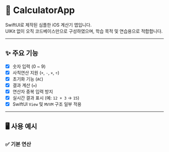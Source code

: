 # 🧮 CalculatorApp

SwiftUI로 제작된 심플한 iOS 계산기 앱입니다.  
UIKit 없이 오직 코드베이스만으로 구성하였으며, 학습 목적 및 연습용으로 적합합니다.

---

## ✨ 주요 기능

- [x] 숫자 입력 (0 ~ 9)
- [x] 사칙연산 지원 (`+`, `-`, `×`, `÷`)
- [x] 초기화 기능 (`AC`)
- [x] 결과 계산 (`=`)
- [x] 연산자 중복 입력 방지
- [x] 실시간 결과 표시 (예: `12 + 3` → `15`)
- [x] SwiftUI `View` 및 `MVVM` 구조 일부 적용

---

## 🖥️ 사용 예시

### ✅ 기본 연산
